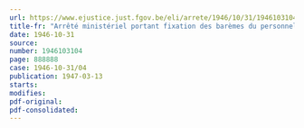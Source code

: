 ```yaml
---
url: https://www.ejustice.just.fgov.be/eli/arrete/1946/10/31/1946103104/justel
title-fr: "Arrêté ministériel portant fixation des barèmes du personnel de maîtrise, des gens de métier et de service"
date: 1946-10-31
source:
number: 1946103104
page: 888888
case: 1946-10-31/04
publication: 1947-03-13
starts:
modifies:
pdf-original:
pdf-consolidated:
---
```



